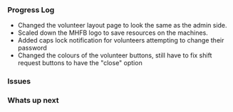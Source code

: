 
### Progress Log
- Changed the volunteer layout page to look the same as the admin side.
- Scaled down the MHFB logo to save resources on the machines.
- Added caps lock notification for volunteers attempting to change their password
- Changed the colours of the volunteer buttons, still have to fix shift request buttons to have the "close" option 

### Issues

### Whats up next
<!--stackedit_data:
eyJoaXN0b3J5IjpbNTk1MDAyNDkzLDExMDE0OTY1NDgsLTk4Mz
I0NDE4OSwxMTAxNDk2NTQ4LDExMDE0OTY1NDhdfQ==
-->